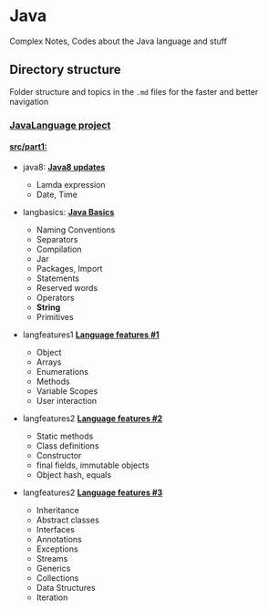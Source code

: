 # Java

Complex Notes, Codes about the Java language and stuff

## Directory structure

Folder structure and topics in the `.md` files for the faster and better navigation

###  [JavaLanguage project](JavaLanguage)

####  [src/part1:](JavaLanguage/src/part1)

- java8: [**Java8 updates**](JavaLanguage/src/part1/java8/Notes.md)
  * Lamda expression
  * Date, Time
        
- langbasics: [**Java Basics**](JavaLanguage/src/part1/langbasics/Notes.md)
  * Naming Conventions
  * Separators 
  * Compilation
  * Jar
  * Packages, Import
  * Statements
  * Reserved words
  * Operators
  * **String**
  * Primitives

- langfeatures1 [**Language features #1**](JavaLanguage/src/part1/langfeatures1/Notes.md)
  * Object
  * Arrays
  * Enumerations 
  * Methods
  * Variable Scopes 
  * User interaction

- langfeatures2 [**Language features #2**](JavaLanguage/src/part1/langfeatures2/Notes.md)
  * Static methods
  * Class definitions
  * Constructor
  * final fields, immutable objects
  * Object hash, equals

- langfeatures2 [**Language features #3**](JavaLanguage/src/part1/langfeatures3/Notes.md)
  * Inheritance
  * Abstract classes
  * Interfaces
  * Annotations
  * Exceptions
  * Streams
  * Generics
  * Collections
  * Data Structures
  * Iteration


<br>
<br>
<br>